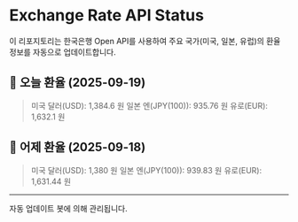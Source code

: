 
# Exchange Rate API Status

이 리포지토리는 한국은행 Open API를 사용하여 주요 국가(미국, 일본, 유럽)의 환율 정보를 자동으로 업데이트합니다.

## 📅 오늘 환율 (2025-09-19)
> 미국 달러(USD): 1,384.6 원
> 일본 엔(JPY(100)): 935.76 원
> 유로(EUR): 1,632.1 원

## 📅 어제 환율 (2025-09-18)
> 미국 달러(USD): 1,380 원
> 일본 엔(JPY(100)): 939.83 원
> 유로(EUR): 1,631.44 원

---
자동 업데이트 봇에 의해 관리됩니다.
